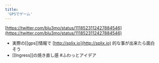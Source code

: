 ```yaml
---
title:
 'GPSでゲーム'
---
```


[https://twitter.com/blu3mo/status/1118523112427884546](https://twitter.com/blu3mo/status/1118523112427884546)
- 実際の[[gps]]情報で [http://splix.io](http://splix.io) 的な事が出来たら面白そう
- [[Ingress]]の焼き直し感
#ふわっとアイデア
